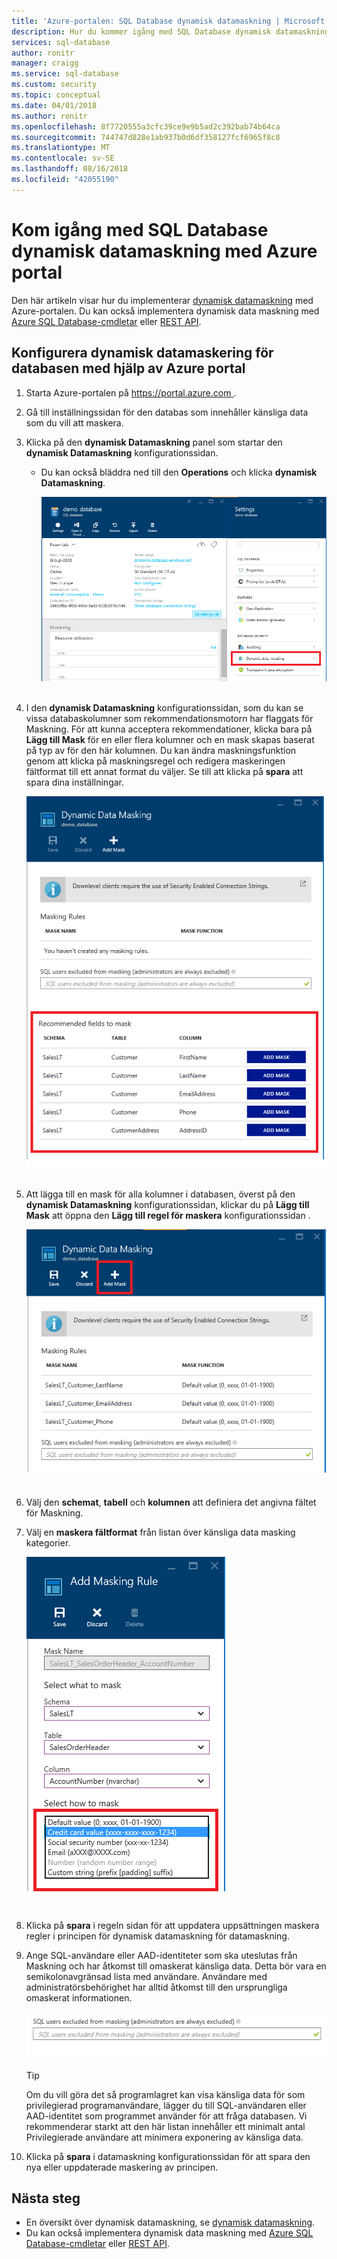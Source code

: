 ```yaml
---
title: 'Azure-portalen: SQL Database dynamisk datamaskning | Microsoft Docs'
description: Hur du kommer igång med SQL Database dynamisk datamaskning i Azure portal
services: sql-database
author: ronitr
manager: craigg
ms.service: sql-database
ms.custom: security
ms.topic: conceptual
ms.date: 04/01/2018
ms.author: ronitr
ms.openlocfilehash: 8f7720555a3cfc39ce9e9b5ad2c392bab74b64ca
ms.sourcegitcommit: 744747d828e1ab937b0d6df358127fcf6965f8c8
ms.translationtype: MT
ms.contentlocale: sv-SE
ms.lasthandoff: 08/16/2018
ms.locfileid: "42055190"
---
```

# <a name="get-started-with-sql-database-dynamic-data-masking-with-the-azure-portal"></a>Kom igång med SQL Database dynamisk datamaskning med Azure portal

Den här artikeln visar hur du implementerar [dynamisk datamaskning](sql-database-dynamic-data-masking-get-started.md) med Azure-portalen. Du kan också implementera dynamisk data maskning med [Azure SQL Database-cmdletar](https://docs.microsoft.com/powershell/module/azurerm.sql/) eller [REST API](https://msdn.microsoft.com/library/dn505719.aspx).


## <a name="set-up-dynamic-data-masking-for-your-database-using-the-azure-portal"></a>Konfigurera dynamisk datamaskering för databasen med hjälp av Azure portal
1. Starta Azure-portalen på [ https://portal.azure.com ](https://portal.azure.com).
2. Gå till inställningssidan för den databas som innehåller känsliga data som du vill att maskera.
3. Klicka på den **dynamisk Datamaskning** panel som startar den **dynamisk Datamaskning** konfigurationssidan.
   
   * Du kan också bläddra ned till den **Operations** och klicka **dynamisk Datamaskning**.
     
     ![Navigeringsfönster](./media/sql-database-dynamic-data-masking-get-started/4_ddm_settings_tile.png)<br/><br/>
4. I den **dynamisk Datamaskning** konfigurationssidan, som du kan se vissa databaskolumner som rekommendationsmotorn har flaggats för Maskning. För att kunna acceptera rekommendationer, klicka bara på **Lägg till Mask** för en eller flera kolumner och en mask skapas baserat på typ av för den här kolumnen. Du kan ändra maskningsfunktion genom att klicka på maskningsregel och redigera maskeringen fältformat till ett annat format du väljer. Se till att klicka på **spara** att spara dina inställningar.
   
    ![Navigeringsfönster](./media/sql-database-dynamic-data-masking-get-started/5_ddm_recommendations.png)<br/><br/>
5. Att lägga till en mask för alla kolumner i databasen, överst på den **dynamisk Datamaskning** konfigurationssidan, klickar du på **Lägg till Mask** att öppna den **Lägg till regel för maskera** konfigurationssidan .
   
    ![Navigeringsfönster](./media/sql-database-dynamic-data-masking-get-started/6_ddm_add_mask.png)<br/><br/>
6. Välj den **schemat**, **tabell** och **kolumnen** att definiera det angivna fältet för Maskning.
7. Välj en **maskera fältformat** från listan över känsliga data masking kategorier.
   
    ![Navigeringsfönster](./media/sql-database-dynamic-data-masking-get-started/7_ddm_mask_field_format.png)<br/><br/>        
8. Klicka på **spara** i regeln sidan för att uppdatera uppsättningen maskera regler i principen för dynamisk datamaskning för datamaskning.
9. Ange SQL-användare eller AAD-identiteter som ska uteslutas från Maskning och har åtkomst till omaskerat känsliga data. Detta bör vara en semikolonavgränsad lista med användare. Användare med administratörsbehörighet har alltid åtkomst till den ursprungliga omaskerat informationen.
   
    ![Navigeringsfönster](./media/sql-database-dynamic-data-masking-get-started/8_ddm_excluded_users.png)
   
   > [!TIP]
   > Om du vill göra det så programlagret kan visa känsliga data för som privilegierad programanvändare, lägger du till SQL-användaren eller AAD-identitet som programmet använder för att fråga databasen. Vi rekommenderar starkt att den här listan innehåller ett minimalt antal Privilegierade användare att minimera exponering av känsliga data.
   > 
   > 
10. Klicka på **spara** i datamaskning konfigurationssidan för att spara den nya eller uppdaterade maskering av principen.


## <a name="next-steps"></a>Nästa steg

* En översikt över dynamisk datamaskning, se [dynamisk datamaskning](sql-database-dynamic-data-masking-get-started.md).
* Du kan också implementera dynamisk data maskning med [Azure SQL Database-cmdletar](https://docs.microsoft.com/powershell/module/azurerm.sql/) eller [REST API](https://msdn.microsoft.com/library/dn505719.aspx).
